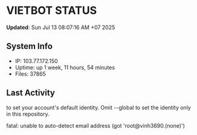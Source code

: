 # VIETBOT STATUS
**Updated**: Sun Jul 13 08:07:16 AM +07 2025

## System Info
- IP: 103.77.172.150
- Uptime: up 1 week, 11 hours, 54 minutes
- Files: 37865

## Last Activity

to set your account's default identity.
Omit --global to set the identity only in this repository.

fatal: unable to auto-detect email address (got 'root@vinh3690.(none)')
